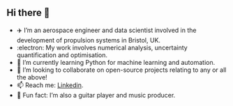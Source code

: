 ## Hi there 👋

- :airplane: I’m an aerospace engineer and data scientist involved in the development of propulsion systems in Bristol, UK.
- :electron: My work  involves numerical analysis, uncertainty quantification and optimisation.
- 🌱 I’m currently learning Python for machine learning and automation.
- 💞️ I’m looking to collaborate on open-source projects relating to any or all the above!
- 📫 Reach me: [Linkedin](https://linkedin.com/in/michael-donnelly-71418769).
- 👀 Fun fact: I’m also a guitar player and music producer.
